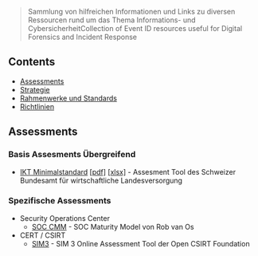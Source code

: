 > Sammlung von hilfreichen Informationen und Links zu diversen Ressourcen rund um das Thema Informations- und CybersicherheitCollection of Event ID resources useful for Digital Forensics and Incident Response

## Contents

- [Assessments](#assessments)
- [Strategie](#contents)
- [Rahmenwerke und Standards](#rahmenwerke-und-standards)
- [Richtlinien](#richtlinien)

## Assessments
### Basis Assesments Übergreifend
 - [IKT Minimalstandard](https://www.bwl.admin.ch/bwl/de/home/themen/ikt/ikt_minimalstandard.html) [[pdf]](https://www.bwl.admin.ch/dam/bwl/de/dokumente/themen/ikt/broschuere_minimalstandard.pdf.download.pdf/IKT_DE_2018_Web.pdf) [[xlsx]](https://www.bwl.admin.ch/dam/bwl/de/dokumente/themen/ikt/excelblatt_minimalstandard.xlsx.download.xlsx/2023_IKT-Minimalstandard-Assessment.Tool-1.11.xlsx) - Assesment Tool des Schweizer Bundesamt für wirtschaftliche Landesversorgung

### Spezifische Assessments
- Security Operations Center
    - [SOC CMM](https://www.soc-cmm.com/) - SOC Maturity Model von Rob van Os
- CERT / CSIRT
    - [SIM3](https://opencsirt.org/csirt-maturity/sim3-online-tool/) - SIM 3 Online Assessment Tool der Open CSIRT Foundation
